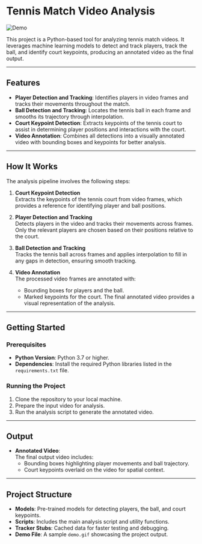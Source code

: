 # Tennis Match Video Analysis

![Demo](demo.gif)

This project is a Python-based tool for analyzing tennis match videos. It leverages machine learning models to detect and track players, track the ball, and identify court keypoints, producing an annotated video as the final output.

---

## Features

- **Player Detection and Tracking**: Identifies players in video frames and tracks their movements throughout the match.
- **Ball Detection and Tracking**: Locates the tennis ball in each frame and smooths its trajectory through interpolation.
- **Court Keypoint Detection**: Extracts keypoints of the tennis court to assist in determining player positions and interactions with the court.
- **Video Annotation**: Combines all detections into a visually annotated video with bounding boxes and keypoints for better analysis.

---

## How It Works

The analysis pipeline involves the following steps:

1. **Court Keypoint Detection**  
   Extracts the keypoints of the tennis court from video frames, which provides a reference for identifying player and ball positions.

2. **Player Detection and Tracking**  
   Detects players in the video and tracks their movements across frames. Only the relevant players are chosen based on their positions relative to the court.

3. **Ball Detection and Tracking**  
   Tracks the tennis ball across frames and applies interpolation to fill in any gaps in detection, ensuring smooth tracking.

4. **Video Annotation**  
   The processed video frames are annotated with:
   - Bounding boxes for players and the ball.
   - Marked keypoints for the court.
   The final annotated video provides a visual representation of the analysis.

---

## Getting Started

### Prerequisites

- **Python Version**: Python 3.7 or higher.
- **Dependencies**: Install the required Python libraries listed in the `requirements.txt` file.

### Running the Project

1. Clone the repository to your local machine.  
2. Prepare the input video for analysis.  
3. Run the analysis script to generate the annotated video.

---

## Output

- **Annotated Video**:  
  The final output video includes:
  - Bounding boxes highlighting player movements and ball trajectory.
  - Court keypoints overlaid on the video for spatial context.

---

## Project Structure

- **Models**: Pre-trained models for detecting players, the ball, and court keypoints.
- **Scripts**: Includes the main analysis script and utility functions.
- **Tracker Stubs**: Cached data for faster testing and debugging.
- **Demo File**: A sample `demo.gif` showcasing the project output.

